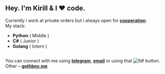 ## Hey. I'm **Kirill** & I ❤️ code.
Currently i work at private orders but i always open for **[cooperation](https://telegram.org/xxcaq)**.
<br> My stack:
* **Python** ( Middle )
* **C#** ( Junior )
* **Golang** ( Intern )
##
You can connect with me using **[telegram](https://telegram.org/xxcaq)**, **[email](mailto:git.xcaq@gmail.com)** or using that ![fdf](https://github.com/xcaq/xcaq/blob/master/Screenshot%202020-07-12%20at%201.33.40%20PM.png) button.
<br>
Other – **[gothboy.me](gothboy.me)**

